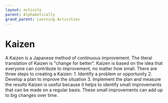```yaml
---
layout: activity
parent: Alphabetically
grand_parent: Learning Activities
---
```


# Kaizen
A Kaizen is a Japanese method of continuous improvement. The literal translation of Kaizen is "change for better". Kaizen is based on the idea that everyone can contribute to improvement, no matter how small. There are three steps to creating a Kaizen: 1. Identify a problem or opportunity 2. Develop a plan to improve the situation 3. Implement the plan and measure the results Kaizen is useful because it helps to identify small improvements that can be made on a regular basis. These small improvements can add up to big changes over time.